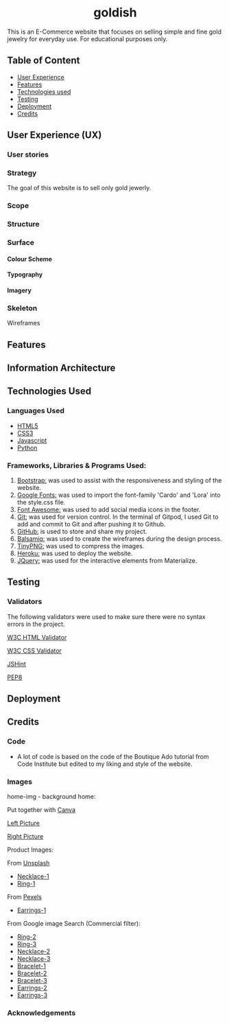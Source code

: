 <h1 align="center">goldish</h1>

This is an E-Commerce website that focuses on selling simple and fine gold jewelry for everyday use.
For educational purposes only.

## Table of Content

- [User Experience](#user-experience-(ux))
- [Features](#features)
- [Technologies used](#technologies-used)
- [Testing](#testing)
- [Deployment](#deployment)
- [Credits](#credits)

## User Experience (UX)

### User stories

### Strategy

The goal of this website is to sell only gold jewerly.

### Scope

### Structure

### Surface

#### Colour Scheme

#### Typography

#### Imagery

### Skeleton

Wireframes

## Features

## Information Architecture

## Technologies Used

### Languages Used

-   [HTML5](https://en.wikipedia.org/wiki/HTML5)
-   [CSS3](https://en.wikipedia.org/wiki/Cascading_Style_Sheets)
-   [Javascript](https://en.wikipedia.org/wiki/JavaScript)
-   [Python](https://www.python.org)

### Frameworks, Libraries & Programs Used:

1. [Bootstrap:](https://getbootstrap.com/)
    was used to assist with the responsiveness and styling of the website.
2. [Google Fonts:](https://fonts.google.com/)
    was used to import the font-family 'Cardo' and 'Lora' into the style.css file.
3. [Font Awesome:](https://fontawesome.com/)
    was used to add social media icons in the footer.
4. [Git:](https://git-scm.com/)
    was used for version control. In the terminal of Gitpod, I used Git to add and commit to Git and after pushing it to Github.
5. [GitHub:](https://github.com/)
    is used to store and share my project.
6. [Balsamiq:](https://balsamiq.com/)
    was used to create the wireframes during the design process.
7. [TinyPNG:](https://tinypng.com/)
    was used to compress the images.
8. [Heroku:](https://www.heroku.com) 
    was used to deploy the website.
9. [JQuery:](https://jquery.com/)
    was used for the interactive elements from Materialize.

## Testing

### Validators

The following validators were used to make sure there were no syntax errors in the project.

[W3C HTML Validator](https://validator.w3.org/#validate_by_input)

[W3C CSS Validator](https://jigsaw.w3.org/css-validator/#validate_by_input) 

[JSHint](https://jshint.com/)

[PEP8](http://pep8online.com/) 

## Deployment

## Credits

### Code

- A lot of code is based on the code of the Boutique Ado tutorial from Code Institute but edited to my liking 
and style of the website.

### Images

home-img - background home:

Put together with [Canva](https://www.canva.com/)

[Left Picture](https://www.pexels.com/photo/side-view-of-a-pretty-woman-wearing-gold-earring-5029244/)

[Right Picture](https://www.pexels.com/photo/side-view-of-a-pretty-woman-wearing-stylish-necklace-and-earring-5029179/)

Product Images:

From [Unsplash](https://unsplash.com/)
- [Necklace-1](https://unsplash.com/photos/ImEzF9B91Mk)
- [Ring-1](https://unsplash.com/photos/Pxexdj3Q09g)

From [Pexels](https://www.pexels.com/)
- [Earrings-1](https://www.pexels.com/nl-nl/foto/hout-strand-zand-structuur-4996905/)

From Google image Search (Commercial filter):
- [Ring-2](https://stock.adobe.com/hu/search/images?k=gold+ruby+ring)
- [Ring-3](https://us.123rf.com/450wm/ukmarkjohnson/ukmarkjohnson2007/ukmarkjohnson200700007/150530621-chocolate-diamond-yellow-gold-ring.jpg?ver=6)
- [Necklace-2](http://www.maisonvanbelle.com/wp-content/uploads/2016/04/hrg12.jpg)
- [Necklace-3](https://us.123rf.com/450wm/phatthanit/phatthanit1608/phatthanit160800066/61490111-gold-chain-necklace-isolated-on-white-background-.jpg?ver=6)
- [Bracelet-1](https://burst.shopifycdn.com/photos/simple-gold-bracelet.jpg?width=925&exif=1&iptc=1)
- [Bracelet-2](https://t4.ftcdn.net/jpg/01/82/64/71/360_F_182647124_6nrP52iC8opc8F3WsEGte3gZtKk1DDSA.jpg)
- [Bracelet-3](https://us.123rf.com/450wm/jandix/jandix2010/jandix201000009/157609618-jewelry-bracelet-gold-finish-stainless-steel-white-color-background.jpg?ver=6)
- [Earrings-2](
https://static.vecteezy.com/system/resources/previews/002/605/906/non_2x/diamond-earring-gold-free-photo.jpg)
- [Earrings-3](
https://us.123rf.com/450wm/radub85/radub851606/radub85160600104/58075774-gold-earrings-with-pearl-on-white.jpg?ver=6)

### Acknowledgements


